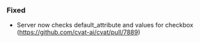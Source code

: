 ### Fixed
- Server now checks default_attribute and values for checkbox
  (<https://github.com/cvat-ai/cvat/pull/7889>)

